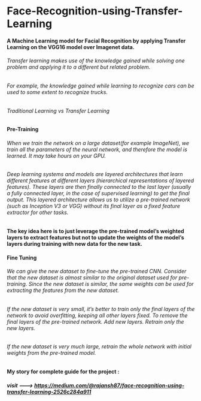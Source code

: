 # Face-Recognition-using-Transfer-Learning
#### A Machine Learning model for Facial Recognition by applying Transfer Learning on the VGG16 model over Imagenet data.

###### Transfer learning makes use of the knowledge gained while solving one problem and applying it to a different but related problem.
###### For example, the knowledge gained while learning to recognize cars can be used to some extent to recognize trucks.

###### Traditional Learning vs Transfer Learning
#### Pre-Training
###### When we train the network on a large dataset(for example ImageNet), we train all the parameters of the neural network, and therefore the model is learned. It may take hours on your GPU.
###### Deep learning systems and models are layered architectures that learn different features at different layers (hierarchical representations of layered features). These layers are then finally connected to the last layer (usually a fully connected layer, in the case of supervised learning) to get the final output. This layered architecture allows us to utilize a pre-trained network (such as Inception V3 or VGG) without its final layer as a fixed feature extractor for other tasks.

#### The key idea here is to just leverage the pre-trained model’s weighted layers to extract features but not to update the weights of the model’s layers during training with new data for the new task.
#### Fine Tuning
###### We can give the new dataset to fine-tune the pre-trained CNN. Consider that the new dataset is almost similar to the original dataset used for pre-training. Since the new dataset is similar, the same weights can be used for extracting the features from the new dataset.
###### If the new dataset is very small, it’s better to train only the final layers of the network to avoid overfitting, keeping all other layers fixed. To remove the final layers of the pre-trained network. Add new layers. Retrain only the new layers.
###### If the new dataset is very much large, retrain the whole network with initial weights from the pre-trained model.

#### My story for complete guide for the project : 
##### visit --->  https://medium.com/@rajansh87/face-recognition-using-transfer-learning-2526c284a911 
